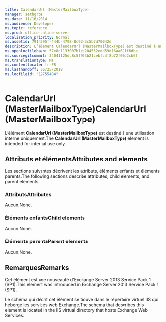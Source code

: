 ```yaml
---
title: CalendarUrl (MasterMailboxType)
manager: sethgros
ms.date: 11/16/2014
ms.audience: Developer
ms.topic: reference
ms.prod: office-online-server
localization_priority: Normal
ms.assetid: 7914995f-444b-4798-8c92-3c5b7d70042d
description: L’élément CalendarUrl (MasterMailboxType) est destiné à une utilisation interne uniquement.
ms.openlocfilehash: 57e8c1133007b1ee204552edd59d16aa691f6dbe
ms.sourcegitcommit: 34041125dc8c5f993b21cebfc4f8b72f0fd2cb6f
ms.translationtype: MT
ms.contentlocale: fr-FR
ms.lasthandoff: 06/25/2018
ms.locfileid: "19755484"
---
```

# <a name="calendarurl-mastermailboxtype"></a><span data-ttu-id="4576f-103">CalendarUrl (MasterMailboxType)</span><span class="sxs-lookup"><span data-stu-id="4576f-103">CalendarUrl (MasterMailboxType)</span></span>

<span data-ttu-id="4576f-104">L’élément **CalendarUrl (MasterMailboxType)** est destiné à une utilisation interne uniquement.</span><span class="sxs-lookup"><span data-stu-id="4576f-104">The **CalendarUrl (MasterMailboxType)** element is intended for internal use only.</span></span> 

## <a name="attributes-and-elements"></a><span data-ttu-id="4576f-105">Attributs et éléments</span><span class="sxs-lookup"><span data-stu-id="4576f-105">Attributes and elements</span></span>

<span data-ttu-id="4576f-106">Les sections suivantes décrivent les attributs, éléments enfants et éléments parents.</span><span class="sxs-lookup"><span data-stu-id="4576f-106">The following sections describe attributes, child elements, and parent elements.</span></span>
  
### <a name="attributes"></a><span data-ttu-id="4576f-107">Attributs</span><span class="sxs-lookup"><span data-stu-id="4576f-107">Attributes</span></span>

<span data-ttu-id="4576f-108">Aucun.</span><span class="sxs-lookup"><span data-stu-id="4576f-108">None.</span></span>
  
### <a name="child-elements"></a><span data-ttu-id="4576f-109">Éléments enfants</span><span class="sxs-lookup"><span data-stu-id="4576f-109">Child elements</span></span>

<span data-ttu-id="4576f-110">Aucun.</span><span class="sxs-lookup"><span data-stu-id="4576f-110">None.</span></span>
  
### <a name="parent-elements"></a><span data-ttu-id="4576f-111">Éléments parents</span><span class="sxs-lookup"><span data-stu-id="4576f-111">Parent elements</span></span>

<span data-ttu-id="4576f-112">Aucun.</span><span class="sxs-lookup"><span data-stu-id="4576f-112">None.</span></span>
  
## <a name="remarks"></a><span data-ttu-id="4576f-113">Remarques</span><span class="sxs-lookup"><span data-stu-id="4576f-113">Remarks</span></span>

<span data-ttu-id="4576f-114">Cet élément est une nouveauté d'Exchange Server 2013 Service Pack 1 (SP1).</span><span class="sxs-lookup"><span data-stu-id="4576f-114">This element was introduced in Exchange Server 2013 Service Pack 1 (SP1).</span></span>
  
<span data-ttu-id="4576f-115">Le schéma qui décrit cet élément se trouve dans le répertoire virtuel IIS qui héberge les services web Exchange.</span><span class="sxs-lookup"><span data-stu-id="4576f-115">The schema that describes this element is located in the IIS virtual directory that hosts Exchange Web Services.</span></span>
  

